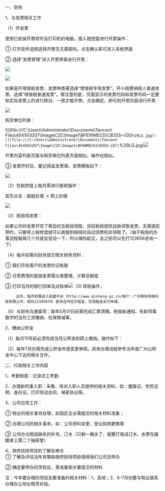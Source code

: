 一、财务

1、与发票相关工作

（1）开发票

使用已安装开票软件及打印机的电脑，插入税控盘进行开票操作：

① 打开软件选择选择开票员无需密码，点击确认即可进入系统界面

② 选择“发票管理”进入开票界面进行开票：

![](/assets/开票1.png)

![](/assets/开票3.png)

如果是开增值税发票，发票种类需选择“增值税专用发票”，开小规模纳税人普通发票，选择“增值税普通发票”。需注意的是，页面显示的发票代码和发票号码一定要和实际发票上的进行核对，一致才能开票。点击确定，即可到开票页面进行开票：

![](/assets/开票4.png)

购货单位列表：

![](file:///C:\Users\Administrator\Documents\Tencent Files\454503207\Image\C2C\Image1\BFEWMEC0}CB35S~}D[[`%29LG.jpg)![](file:///C:\Users\Administrator\Documents\Tencent Files\454503207\Image\C2C\Image1\BFEWMEC0}CB35S~}D[[`%29LG.jpg)![](/assets/开票5.png)

开票内容列表页面与购货单位列表页面相似，操作也相似。

③ 发票开好后，要记得盖发票章。发票模板如下：

![](/assets/开票7.png)

（2）在税控盘上每月需进行报税操作：

首页点击：报税处理 → 网上抄报

![](/assets/开票6.png)

（3）税局领发票：

如果公司的发票开完了需及时去税局领取，目前税局提供自助领取发票，无需提前预约，只要带上税控盘就可以直接到税局的自动领票机处领取了。（由于税局的办事流程每隔几个月就会变动一下，所以保险起见，去之前可以先打123656咨询一下）

（4）每月初需向财务提交相关财务资料：

① 我们开给客户的发票的记账联

② 日常费用的报销发票需分类整理，计算总额度

③ 打印当月的银行回单及对账单![](/assets/开票8.png)（5\) 转账操作，

         此外，每月初需进入启盛平台（http://www.qisheng-gz.cn/账户：广州晓安网络科技有限公司，密码12345678）查询当月应交租金，完成租金支付申请。

（6）与财务沟通事项：每年5月31日前需完成汇算清缴。税局新通知、有新同事数字的当月工资缴纳、社保增减等。

2、缴纳公积金

（1）每月15号前必须完成当月公积金的网上缴纳。操作如下：

（2）每年7月份需完成公积金年度变更审核。具体办理流程参考当年度广州公积金中心下达的相关文件。

二、行政相关工作内容

1、考勤制度：记录员工考勤

2、办理新同事入职：采集、核对入职人员提供的相关资料，如：健康证、学历证明、身份证。打印劳动合同、保密协议等。

3、公司日常工作：

① 物业的相关事务处理，如园区企业需提交的相关材料准备；

② 办理公司的相关事务，如：公司资料变更、营业执照更换等

③ 公司办功用品缺失的补充、订水（只剩一桶水了，就要打电话订水，水票在媛媛桌上第二个抽屉里）

4、政府扶持项目的了解及审办  
① 了解及评估当年有哪些政府扶持项目值得我们公司去申办

② 确定要申办的项目后，需准备相关要提交的材料

注：今年要办理的项目及要准备的相关材料：1、高培；2、6-7月份要与物业联系办理办公地址租赁补贴。

